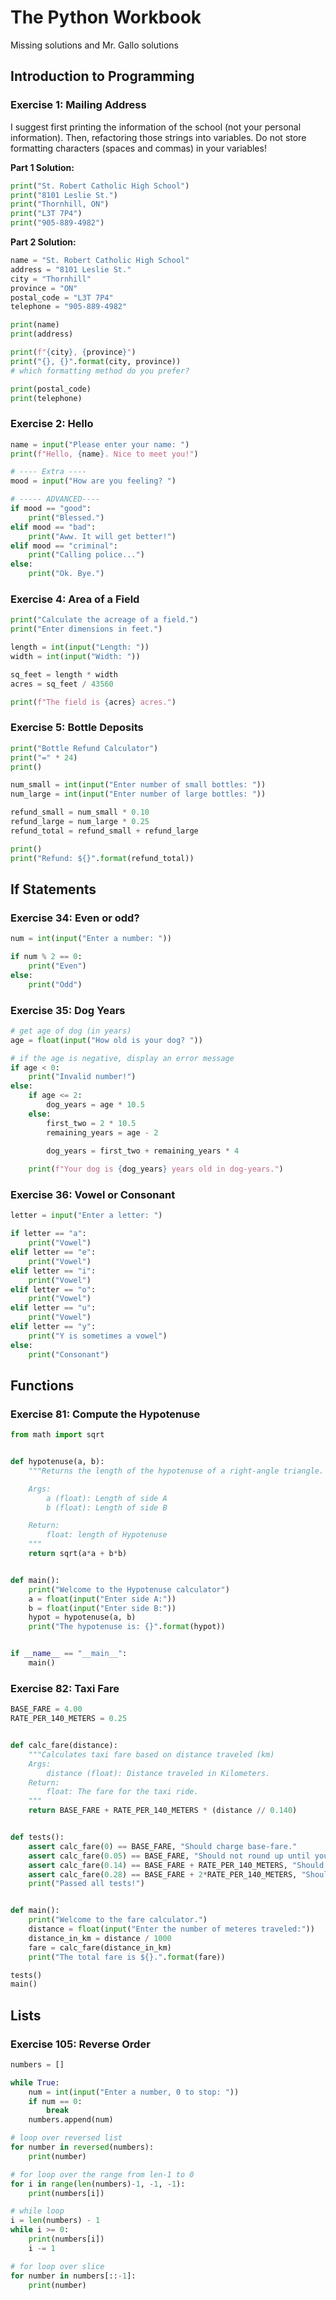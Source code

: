 # The Python Workbook
Missing solutions and Mr. Gallo solutions

## Introduction to Programming
### Exercise 1: Mailing Address
I suggest first printing the information of the school (not your personal information). Then, refactoring those strings into variables. Do not store formatting characters (spaces and commas) in your variables!

**Part 1 Solution:**
```python
print("St. Robert Catholic High School")
print("8101 Leslie St.")
print("Thornhill, ON")
print("L3T 7P4")
print("905-889-4982")
```
**Part 2 Solution:**
```python
name = "St. Robert Catholic High School"
address = "8101 Leslie St."
city = "Thornhill"
province = "ON"
postal_code = "L3T 7P4"
telephone = "905-889-4982"

print(name)
print(address)

print(f"{city}, {province}")
print("{}, {}".format(city, province))
# which formatting method do you prefer?

print(postal_code)
print(telephone)

```
### Exercise 2: Hello
```python
name = input("Please enter your name: ")
print(f"Hello, {name}. Nice to meet you!")

# ---- Extra ----
mood = input("How are you feeling? ")

# ----- ADVANCED----
if mood == "good":
    print("Blessed.")
elif mood == "bad":
    print("Aww. It will get better!")
elif mood == "criminal":
    print("Calling police...")
else:
    print("Ok. Bye.")

```

### Exercise 4: Area of a Field
```python
print("Calculate the acreage of a field.")
print("Enter dimensions in feet.")

length = int(input("Length: "))
width = int(input("Width: "))

sq_feet = length * width
acres = sq_feet / 43560

print(f"The field is {acres} acres.")
```

### Exercise 5: Bottle Deposits
```python
print("Bottle Refund Calculator")
print("=" * 24)
print()

num_small = int(input("Enter number of small bottles: "))
num_large = int(input("Enter number of large bottles: "))

refund_small = num_small * 0.10
refund_large = num_large * 0.25
refund_total = refund_small + refund_large

print()
print("Refund: ${}".format(refund_total))
```

## If Statements
### Exercise 34: Even or odd?
```python
num = int(input("Enter a number: "))

if num % 2 == 0:
    print("Even")
else:
    print("Odd")
```

### Exercise 35: Dog Years
```python
# get age of dog (in years)
age = float(input("How old is your dog? "))

# if the age is negative, display an error message
if age < 0:
    print("Invalid number!")
else:
    if age <= 2:
        dog_years = age * 10.5
    else:
        first_two = 2 * 10.5
        remaining_years = age - 2

        dog_years = first_two + remaining_years * 4
    
    print(f"Your dog is {dog_years} years old in dog-years.")
```

### Exercise 36: Vowel or Consonant
```python
letter = input("Enter a letter: ")

if letter == "a":
    print("Vowel")
elif letter == "e":
    print("Vowel")
elif letter == "i":
    print("Vowel")
elif letter == "o":
    print("Vowel")
elif letter == "u":
    print("Vowel")
elif letter == "y":
    print("Y is sometimes a vowel")
else:
    print("Consonant")
```

## Functions
### Exercise 81: Compute the Hypotenuse
```python
from math import sqrt


def hypotenuse(a, b):
    """Returns the length of the hypotenuse of a right-angle triangle.

    Args:
        a (float): Length of side A
        b (float): Length of side B

    Return:
        float: length of Hypotenuse
    """
    return sqrt(a*a + b*b)


def main():
    print("Welcome to the Hypotenuse calculator")
    a = float(input("Enter side A:"))
    b = float(input("Enter side B:"))
    hypot = hypotenuse(a, b)
    print("The hypotenuse is: {}".format(hypot))


if __name__ == "__main__":
    main()
```

### Exercise 82: Taxi Fare
```python
BASE_FARE = 4.00
RATE_PER_140_METERS = 0.25


def calc_fare(distance):
    """Calculates taxi fare based on distance traveled (km)
    Args:
        distance (float): Distance traveled in Kilometers.
    Return:
        float: The fare for the taxi ride.
    """
    return BASE_FARE + RATE_PER_140_METERS * (distance // 0.140)


def tests():
    assert calc_fare(0) == BASE_FARE, "Should charge base-fare."
    assert calc_fare(0.05) == BASE_FARE, "Should not round up until you reach 140 meters."
    assert calc_fare(0.14) == BASE_FARE + RATE_PER_140_METERS, "Should add the first 25 cents."
    assert calc_fare(0.28) == BASE_FARE + 2*RATE_PER_140_METERS, "Should add the second 25 cents."
    print("Passed all tests!")


def main():
    print("Welcome to the fare calculator.")
    distance = float(input("Enter the number of meteres traveled:"))
    distance_in_km = distance / 1000
    fare = calc_fare(distance_in_km)
    print("The total fare is ${}.".format(fare))

tests()
main()
```
## Lists
### Exercise 105: Reverse Order
```python 
numbers = []

while True:
    num = int(input("Enter a number, 0 to stop: "))
    if num == 0:
        break
    numbers.append(num)

# loop over reversed list
for number in reversed(numbers):
    print(number)

# for loop over the range from len-1 to 0
for i in range(len(numbers)-1, -1, -1):
    print(numbers[i])

# while loop
i = len(numbers) - 1
while i >= 0:
    print(numbers[i])
    i -= 1

# for loop over slice
for number in numbers[::-1]:
    print(number)
```
